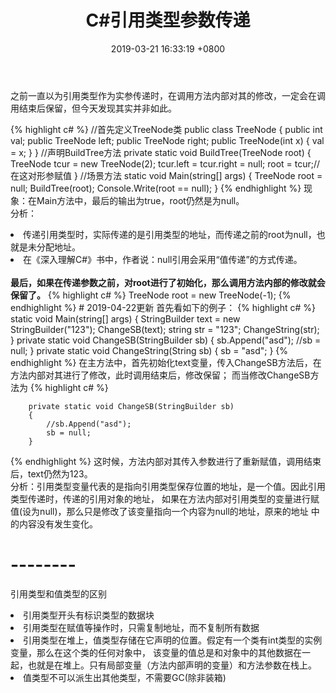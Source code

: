 ﻿---
layout: post
title:  "C#引用类型参数传递"
date:   2019-03-21 16:33:19 +0800
categories: jekyll update
---

之前一直以为引用类型作为实参传递时，在调用方法内部对其的修改，一定会在调用结束后保留，但今天发现其实并非如此。

{% highlight c# %}
//首先定义TreeNode类
public class TreeNode
    {
        public int val;
        public TreeNode left;
        public TreeNode right;
        public TreeNode(int x)
        {
            val = x;
        }
    }
//声明BuildTree方法
private static void BuildTree(TreeNode root)
    {
        TreeNode tcur = new TreeNode(2);
        tcur.left = tcur.right = null;
		root = tcur;//在这对形参赋值
	}
//场景方法
static void Main(string[] args)
    {
		TreeNode root = null;
		BuildTree(root);
		Console.Write(root == null);
	}
{% endhighlight %}
现象：在Main方法中，最后的输出为true，root仍然是为null。
<br>分析：
<li>传递引用类型时，实际传递的是引用类型的地址，而传递之前的root为null，也就是未分配地址。</li>
<li>在《深入理解C#》书中，作者说：null引用会采用“值传递”的方式传递。</li>
<br><strong>最后，如果在传递参数之前，对root进行了初始化，那么调用方法内部的修改就会保留了。</strong>
{% highlight c# %}
TreeNode root = new TreeNode(-1);
{% endhighlight %}
# 2019-04-22更新
首先看如下的例子：
{% highlight c# %}
static void Main(string[] args)
        {
            StringBuilder text = new StringBuilder("123");
            ChangeSB(text);
            string str = "123";
            ChangeString(str);
        }
        private static void ChangeSB(StringBuilder sb)
        {
            sb.Append("asd");
            //sb = null;
        }
        private static void ChangeString(String sb)
        {
            sb = "asd";
        }
{% endhighlight %}
在主方法中，首先初始化text变量，传入ChangeSB方法后，在方法内部对其进行了修改，此时调用结束后，修改保留；
而当修改ChangeSB方法为
{% highlight c# %}

        private static void ChangeSB(StringBuilder sb)
        {
            //sb.Append("asd");
            sb = null;
        }
{% endhighlight %}
这时候，方法内部对其传入参数进行了重新赋值，调用结束后，text仍然为123。<br>
分析：引用类型变量代表的是指向引用类型保存位置的地址，是一个值。因此引用类型传递时，传递的引用对象的地址，
如果在方法内部对引用类型的变量进行赋值(设为null)，那么只是修改了该变量指向一个内容为null的地址，原来的地址
中的内容没有发生变化。
# --------
引用类型和值类型的区别
<li>引用类型开头有标识类型的数据块</li>
<li>引用类型在赋值等操作时，只需复制地址，而不复制所有数据</li>
<li>引用类型在堆上，值类型存储在它声明的位置。假定有一个类有int类型的实例变量，那么在这个类的任何对象中，
该变量的值总是和对象中的其他数据在一起，也就是在堆上。只有局部变量（方法内部声明的变量）和方法参数在栈上。</li>
<li>值类型不可以派生出其他类型，不需要GC(除非装箱)</li>